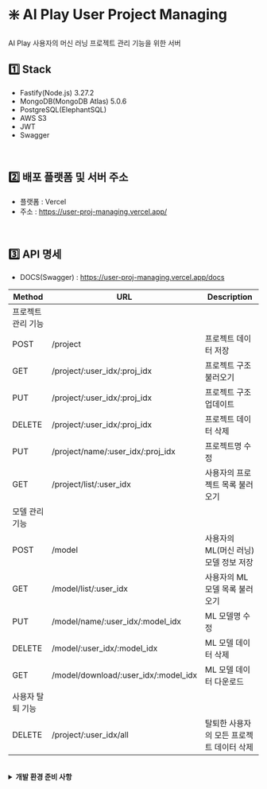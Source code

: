 # ❇️ AI Play User Project Managing

AI Play 사용자의 머신 러닝 프로젝트 관리 기능을 위한 서버

## 1️⃣ Stack

- Fastify(Node.js) 3.27.2
- MongoDB(MongoDB Atlas) 5.0.6
- PostgreSQL(ElephantSQL)
- AWS S3
- JWT
- Swagger

<br/>

## 2️⃣ 배포 플랫폼 및 서버 주소

- 플랫폼 : Vercel
- 주소 : https://user-proj-managing.vercel.app/

<br/>

## :three: API 명세

- DOCS(Swagger) : https://user-proj-managing.vercel.app/docs

| Method             | URL                                  | Description                               |
| ------------------ | ------------------------------------ | ----------------------------------------- |
| 프로젝트 관리 기능 |                                      |                                           |
| POST               | /project                             | 프로젝트 데이터 저장                      |
| GET                | /project/:user_idx/:proj_idx         | 프로젝트 구조 불러오기                    |
| PUT                | /project/:user_idx/:proj_idx         | 프로젝트 구조 업데이트                    |
| DELETE             | /project/:user_idx/:proj_idx         | 프로젝트 데이터 삭제                      |
| PUT                | /project/name/:user_idx/:proj_idx    | 프로젝트명 수정                           |
| GET                | /project/list/:user_idx              | 사용자의 프로젝트 목록 불러오기           |
| 모델 관리 기능     |                                      |                                           |
| POST               | /model                               | 사용자의 ML(머신 러닝) 모델 정보 저장     |
| GET                | /model/list/:user_idx                | 사용자의 ML 모델 목록 불러오기            |
| PUT                | /model/name/:user_idx/:model_idx     | ML 모델명 수정                            |
| DELETE             | /model/:user_idx/:model_idx          | ML 모델 데이터 삭제                       |
| GET                | /model/download/:user_idx/:model_idx | ML 모델 데이터 다운로드                   |
| 사용자 탈퇴 기능   |                                      |                                           |
| DELETE             | /project/:user_idx/all               | 탈퇴한 사용자의 모든 프로젝트 데이터 삭제 |

<br/>

<details>
  <summary><b>개발 환경 준비 사항</b></summary>

- npm
- docker(mongodb image, postgres image)

```
// package.json에 있는 것들 설치
npm i

// MongoDB Setting (localhost 환경)
// 1. .env에 MONGO_URL="mongodb://test:aiplay@localhost:27017/test" 입력
// 2. docker mongodb container 실행
docker run -d --name mongo -p 27017:27017 mongo --auth
// 3. admin db로 접속
docker exec -it mongo mongo admin
// 4. admin 계정 생성
db.createUser( { user: "admin", pwd: "aiplay", roles: [ { role: "userAdminAnyDatabase", db: "admin" } ] } )
// 5. admin 계정으로 접속
docker exec -it mongo mongo -u admin -p aiplay
// 6. 새로운 user 생성 및 db 권한 부여
db.createUser( { user: "test", pwd: "aiplay", roles: [ { role: "readWrite", db: "test" } ] } )

// 7. 새로운 db 생성
docker exec -it mongo mongo
use test
db.auth("test", "aiplay")
db.ml_proj_structure.insert({  "user_idx": 1,  "proj_idx": 1,  "layout": []})

// PostgreSQL Setting (localhost 환경)
// 1. .env에 POSTGRES_URL="postgres://<username>:<password>@localhost:5432/postgres" 입력 (username, password는 둘 다 지정한 경우 입력)
// 2. docker postgres container 실행
docker run -p 5432:5432 --name postgres -e POSTGRES_PASSWORD=aiplay -d postgres
// 3. Architecture Repo에 있는 dbscript 실행 (DBeaver 또는 VSCode의 SQL 스크립트 실행 기능 등 이용하기) => 수행 X
// -> User-Auth Repo README 참고하여 적용 필요
```

##### 개발 서버 실행

```
npm run dev
```

</details>
